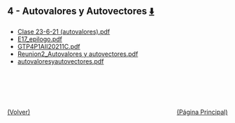 
<html>
<body>
<h2>4 - Autovalores y Autovectores <a href="https://downgit.github.io/#/home?url=https://github.com/Apuntes-FIUBA/Apuntes-Electronica/tree/main/81 - Matemática/8102 - Algebra II/Clases Vargas/4 - Autovalores y Autovectores" style="font-size:20px">  ⬇️ </a></h2>
<ul>
    <li><a href="Clase 23-6-21 (autovalores).pdf">Clase 23-6-21 (autovalores).pdf</a></li>
    <li><a href="E17_epilogo.pdf">E17_epilogo.pdf</a></li>
    <li><a href="GTP4P1AII20211C.pdf">GTP4P1AII20211C.pdf</a></li>
    <li><a href="Reunion2_Autovalores y autovectores.pdf">Reunion2_Autovalores y autovectores.pdf</a></li>
    <li><a href="autovaloresyautovectores.pdf">autovaloresyautovectores.pdf</a></li>
</ul>
</body>
</html>



































<br><br><br><br><br><a href="../" style="float: left">(Volver)</a> <a href="https://apuntes-fiuba.github.io/Apuntes-Electronica" style="float: right">(Página Principal)</a>
